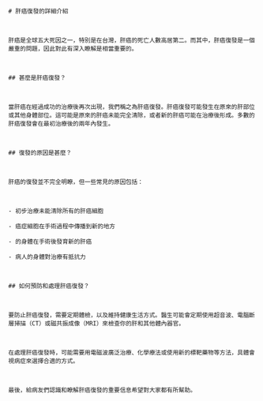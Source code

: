     # 肝癌復發的詳細介紹

    肝癌是全球五大死因之一，特別是在台灣，肝癌的死亡人數高居第二。而其中，肝癌復發是一個嚴重的問題，因此對此有深入瞭解是相當重要的。

    ## 甚麼是肝癌復發？

    當肝癌在經過成功的治療後再次出現，我們稱之為肝癌復發。肝癌復發可能發生在原來的肝部位或其他身體部位。這可能是原來的肝癌未能完全清除，或者新的肝癌可能在治療後形成。多數的肝癌復發會在最初治療後的兩年內發生。

    ## 復發的原因是甚麼？

    肝癌的復發並不完全明瞭，但一些常見的原因包括：

    - 初步治療未能清除所有的肝癌細胞
    - 癌症細胞在手術過程中傳播到新的地方
    - 的身體在手術後發育新的肝癌
    - 病人的身體對治療有抵抗力

    ## 如何預防和處理肝癌復發？

    要防止肝癌復發，需要定期體檢，以及維持健康生活方式。醫生可能會定期使用超音波、電腦斷層掃描（CT）或磁共振成像（MRI）來檢查你的肝和其他體內器官。

    在處理肝癌復發時，可能需要用電磁波廣泛治療、化學療法或使用新的標靶藥物等方法，具體會視病症來選擇合適的方式。

    最後，給病友們認識和瞭解肝癌復發的重要信息希望對大家都有所幫助。